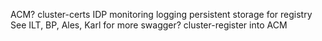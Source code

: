 ACM?
cluster-certs
IDP
monitoring
logging
persistent storage for registry
See ILT, BP, Ales, Karl for more
swagger?
cluster-register into ACM
